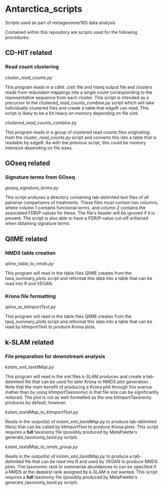 # Antarctica_scripts
Scripts used as part of metagenome/16S data analysis

Contained within this repository are scripts used for the following procedures:

## CD-HIT related
### Read count clustering
*cluster_read_counts.py*

This program reads in a cdhit .clstr file and htseq output file and clusters reads from redundant mappings into a single count corresponding to the representative sequence from each cluster. This script is intended as a precursor to the *clustered_read_counts_combine.py* script which will take individually clustered files and create a table that edgeR can read. This script is likely to be a bit heavy on memory depending on file size. 

*clustered_read_counts_combine.py*

This program reads in a group of clustered read counts files originating from the *cluster_read_counts.py* script and converts this into a table that is readable by edgeR. As with the previous script, this could be memory intensive depending on file sizes.

## GOseq related
### Signature terms from GOseq
*goseq_signature_terms.py*

This script analyses a directory containing tab-delimited text files of all pairwise comparisons of treatments. These files must contain two columns, where column 1 contains functional terms, and column 2 contains the associated FDR/P-values for these. The file's header will be ignored if it is present. The script is also able to have a FDR/P-value cut-off enforced when obtaining signature terms.

## QIIME related
### NMDS table creation
*qiime_table_to_nmds.py*

This program will read in the table files QIIME creates from the taxa_summary_plots script and reformat this data into a table that can be read into R and VEGAN.

### Krona file formatting
*qiime_to_ktImportText.py*

This program will read in the table files QIIME creates from the taxa_summary_plots script and reformat this data into a table that can be read by ktImportText to produce Krona plots.

## k-SLAM related
### File preparation for downstream analysis
*kslam_xml_taxIdMap.py*

This program will read in the xml files k-SLAM produces and create a tab-delimited file that can be used for later Krona or NMDS plot generation. Note that the main benefit of producing a Krona plot through this avenue (rather than by using ktImportTaxonomy) is that file size can be significantly reduced. The plot is not as well-formatted as the one ktImportTaxonomy produces by default, however.

*kslam_taxIdMap_to_ktImportText.py*

Reads in the output(s) of *kslam_xml_taxIdMap.py* to produce tab-delimited file(s) that can be called by ktImportText to produce Krona plots. This script requires a **full** taxonomy file (possibly produced by MetaPalette's generate_taxonomy_taxid.py script).

*kslam_taxIdMap_to_nmds_group.py*

Reads in the output(s) of *kslam_xml_taxIdMap.py* to produce a tab-delimited file that can be read into R and used by VEGAN to produce NMDS plots. The taxonomic rank to summarise abundances to can be specified if a NMDS at the deepest rank assigned by k-SLAM is not wanted. This script requires a **full** taxonomy file (possibly produced by MetaPalette's generate_taxonomy_taxid.py script).
